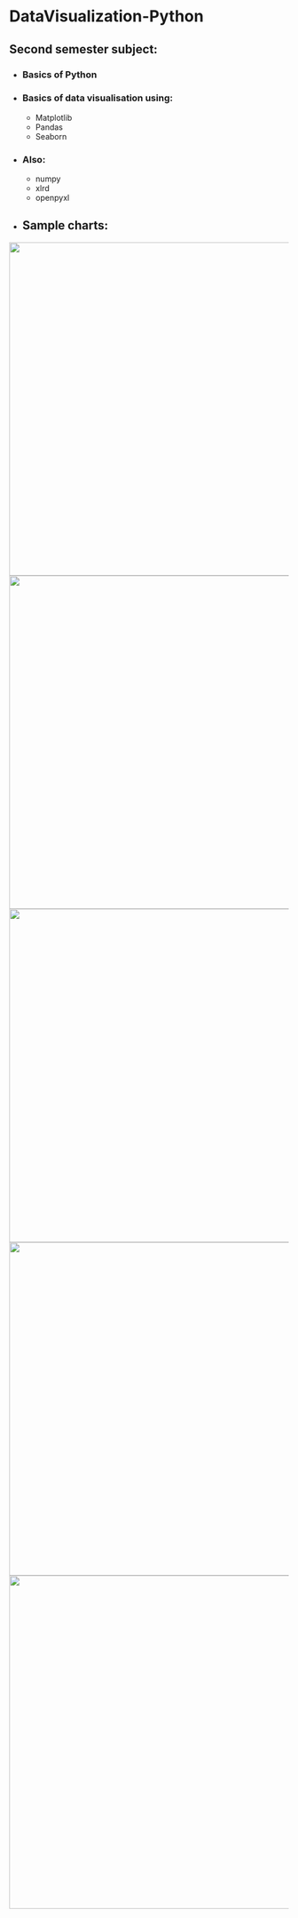 # DataVisualization-Python
## Second semester subject:  
- ### Basics of Python  
- ### Basics of data visualisation using:  
   - Matplotlib  
   - Pandas  
   - Seaborn  
- ### Also:
   - numpy  
   - xlrd  
   - openpyxl  
- ## Sample charts:  
<p align="center">
  <img src="https://raw.githubusercontent.com/Primuu/Data_Visualization-Python/master/Notes/Wykresy%20-%20png/MATPLOTLIB%20-%20WYK1.png" width="600"/>  
  <img src="https://raw.githubusercontent.com/Primuu/Data_Visualization-Python/master/Notes/Wykresy%20-%20png/SEABORN%20-%20WYK3.png" width="600"/>  
  <img src="https://raw.githubusercontent.com/Primuu/Data_Visualization-Python/master/Notes/Wykresy%20-%20png/SEABORN%20-%20WYK4.png" width="600"/>  
  <img src="https://raw.githubusercontent.com/Primuu/Data_Visualization-Python/master/Notes/Wykresy%20-%20png/MATPLOTLIB%20-%203D%20-%20WYK2.png" width="600"/> 
  <img src="https://raw.githubusercontent.com/Primuu/Data_Visualization-Python/master/Notes/Wykresy%20-%20png/MATPLOTLIB%20-%203D%20-%20WYK3.png" width="600"/>  
</p>
